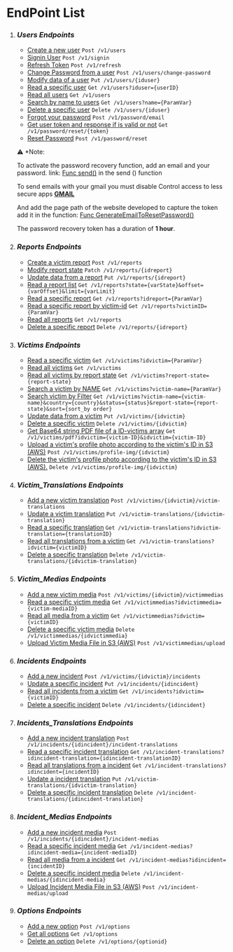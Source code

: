 # EndPoint List

1. ### _Users Endpoints_

    * [Create a new user](user-endpoints-documentation/create-new-user.md) `Post /v1/users`
    * [Signin User](user-endpoints-documentation/signin.md) `Post /v1/signin`
    * [Refresh Token](user-endpoints-documentation/refresh-token.md) `Post /v1/refresh`   
    * [Change Password from a user](user-endpoints-documentation/change-password.md) `Post /v1/users/change-password`
    * [Modify data of a user](user-endpoints-documentation/modify-user-data.md) `Put /v1/users/{iduser}`
    * [Read a specific user](user-endpoints-documentation/read-specific-user.md) `Get /v1/users?iduser={userID}`
    * [Read all users](user-endpoints-documentation/read-all-users.md) `Get /v1/users`
    * [Search by name to users](user-endpoints-documentation/search-by-name-users.md) `Get /v1/users?name={ParamVar}`
    * [Delete a specific user](user-endpoints-documentation/delete-specific-user.md) `Delete /v1/users/{iduser}`
    * [Forgot your password](user-endpoints-documentation/forgot-your-password.md) `Post /v1/password/email`
    * [Get user token and response if is valid or not](user-endpoints-documentation/token-validation.md) `Get /v1/password/reset/{token}`
    * [Reset Password](user-endpoints-documentation/reset-password.md) `Post /v1/password/reset`

    :warning: *Note:

    To activate the password recovery function, add an email and your password.
    link: [Func send()](./../models/user.go)
    in the send () function

    To send emails with your gmail you must disable Control access to less secure apps
    **[GMAIL](https://support.google.com/accounts/answer/6010255)**

    And add the page path of the website developed to capture the token
    add it in the function:
    [Func GenerateEmailToResetPassword()](./../models/user.go)

    The password recovery token has a duration of **1 hour**.

2. ### _Reports Endpoints_

    * [Create a victim report](report-endpoint-documentation/create-victim-report.md) `Post /v1/reports`
    * [Modify report state](report-endpoint-documentation/modify-report-state.md) `Patch /v1/reports/{idreport}`
    * [Update data from a report](report-endpoint-documentation/update-report-data.md) `Put /v1/reports/{idreport}`
    * [Read a report list](report-endpoint-documentation/read-report-list.md) `Get /v1/reports?state={varState}&offset={varOffset}&limit={varLimit}`
    * [Read a specific report](report-endpoint-documentation/read-specific-report.md) `Get /v1/reports?idreport={ParamVar}`
    * [Read a specific report by victim-id](report-endpoint-documentation/read-specific-report-by-victim-id.md) `Get /v1/reports?victimID={ParamVar}`
    * [Read all reports](report-endpoint-documentation/read-all-reports.md) `Get /v1/reports`
    * [Delete a specific report](report-endpoint-documentation/delete-report.md) `Delete /v1/reports/{idreport}`

3. ### _Victims Endpoints_

    * [Read a specific victim](victims-endpoints-documentation/read-specific-victim.md) `Get /v1/victims?idvictim={ParamVar}`
    * [Read all victims](victims-endpoints-documentation/read-all-victims.md) `Get /v1/victims`
    * [Read all victims by report state](victims-endpoints-documentation/read-all-victims-by-report-state.md) `Get /v1/victims?report-state={report-state}`
    * [Search a victim by NAME](victims-endpoints-documentation/search-victim-by-name.md) `Get /v1/victims?victim-name={ParamVar}`
    * [Search victim by Filter](victims-endpoints-documentation/search-victim-filter.md) `Get /v1/victims?victim-name={victim-name}&country={country}&status={status}&report-state={report-state}&sort={sort_by order}`
    * [Update data from a victim](victims-endpoints-documentation/update-victim-data.md) `Put /v1/victims/{idvictim}`
    * [Delete a specific victim](victims-endpoints-documentation/delete-victim.md) `Delete /v1/victims/{idvictim}`
    * [Get Base64 string PDF file of a ID-victims array](victims-endpoints-documentation/pdf-victim.md) `Get /v1/victims/pdf?idvictim={victim-ID}&idvictim={victim-ID}`   
    * [Upload a victim's profile photo according to the victim's ID in S3 (AWS)](victims-endpoints-documentation/upload-profile-img.md) `Post /v1/victims/profile-img/{idvictim}`
    * [Delete the victim's profile photo according to the victim's ID in S3 (AWS).](victims-endpoints-documentation/delete-profile-img.md) `Delete /v1/victims/profile-img/{idvictim}`

4. ### _Victim_Translations Endpoints_

    * [Add a new victim translation](victim-translation-endpoints-documentation/add-new-translation.md) `Post /v1/victims/{idvictim}/victim-translations`
    * [Update a victim translation](victim-translation-endpoints-documentation/update-translation.md) `Put /v1/victim-translations/{idvictim-translation}`
    * [Read a specific translation](victim-translation-endpoints-documentation/read-specific-translation.md) `Get /v1/victim-translations?idvictim-translation={translationID}`
    * [Read all translations from a victim](victim-translation-endpoints-documentation/read-all-translation-from-victim.md) `Get /v1/victim-translations?idvictim={victimID}`
    * [Delete a specific translation](victim-translation-endpoints-documentation/delete-translation.md) `Delete /v1/victim-translations/{idvictim-translation}`

5. ### _Victim_Medias Endpoints_

    * [Add a new victim media](victim-medias-endpoints-documentation/add-new-victim-media.md) `Post /v1/victims/{idvictim}/victimmedias`
    * [Read a specific victim media](victim-medias-endpoints-documentation/read-specific-victim-media.md) `Get /v1/victimmedias?idvictimmedia={victim-mediaID}`
    * [Read all media from a victim](victim-medias-endpoints-documentation/read-all-media-from-victim.md) `Get /v1/victimmedias?idvictim={victimID}`
    * [Delete a specific victim media](victim-medias-endpoints-documentation/delete-victim-media.md) `Delete /v1/victimmedias/{idvictimmedia}`
    * [Upload Victim Media File in S3 (AWS)](victim-medias-endpoints-documentation/upload-victim-media.md) `Post /v1/victimmedias/upload`

6. ### _Incidents Endpoints_

    * [Add a new incident](incident-endpoints-documentation/add-new-incident.md) `Post /v1/victims/{idvictim}/incidents`
    * [Update a specific incident](incident-endpoints-documentation/update-incident.md) `Put /v1/incidents/{idincident}`
    * [Read all incidents from a victim](incident-endpoints-documentation/read-all-incident-victim.md) `Get /v1/incidents?idvictim={victimID}`
    * [Delete a specific incident](incident-endpoints-documentation/delete-incident-by-id.md) `Delete /v1/incidents/{idincident}`

7. ### _Incidents_Translations Endpoints_

    * [Add a new incident translation](incident-translation-endpoints-documentation/add-incident-translation.md) `Post /v1/incidents/{idincident}/incident-translations`
    * [Read a specific incident translation](incident-translation-endpoints-documentation/read-specific-incident-translation.md) `Get /v1/incident-translations?idincident-translation={idincident-translationID}`
    * [Read all translations from a incident](incident-translation-endpoints-documentation/read-all-translation-from-incident.md) `Get /v1/incident-translations?idincident={incidentID}`
    * [Update a incident translation](incident-translation-endpoints-documentation/update-incident-translation.md) `Put /v1/victim-translations/{idvictim-translation}`
    * [Delete a specific incident translation](incident-translation-endpoints-documentation/delete-incident-translation.md) `Delete /v1/incident-translations/{idincident-translation}`

8. ### _Incident_Medias Endpoints_

    * [Add a new incident media](incident-medias-endpoints-documentation/add-incident-media.md) `Post /v1/incidents/{idincident}/incident-medias`
    * [Read a specific incident media](incident-medias-endpoints-documentation/read-specific-incident-media.md) `Get /v1/incident-medias?idincident-media={incident-mediaID}`
    * [Read all media from a incident](incident-medias-endpoints-documentation/read-all-media-from-incident.md) `Get /v1/incident-medias?idincident={incidentID}`
    * [Delete a specific incident media](incident-medias-endpoints-documentation/delete-incident-media.md) `Delete /v1/incident-medias/{idincident-media}`
    * [Upload Incident Media File in S3 (AWS)](incident-medias-endpoints-documentation/upload-incident-media.md) `Post /v1/incident-medias/upload`

9. ### _Options Endpoints_

    * [Add a new option](options-documentation/add-option.md) `Post /v1/options`
    * [Get all options](options-documentation/get-all-options.md) `Get /v1/options`
    * [Delete an option](options-documentation/delete-option.md) `Delete /v1/options/{optionid}`